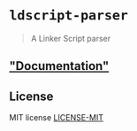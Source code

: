 # `ldscript-parser`

> A Linker Script parser

## ["Documentation"](https://docs.rs/ldscript-parser)

## License
MIT license [LICENSE-MIT](LICENSE-MIT)
